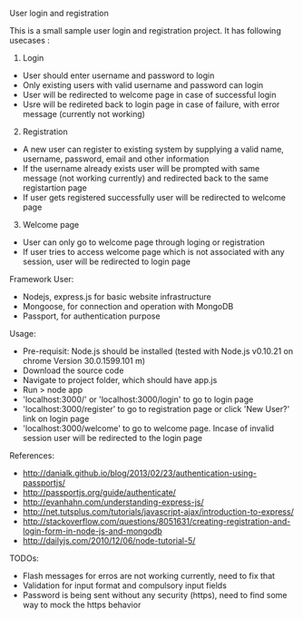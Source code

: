 User login and registration


This is a small sample user login and registration project. It has following usecases :

1. Login 
 - User should enter username and password to login
 - Only existing users with valid username and password can login
 - User will be redirected to welcome page in case of successful login
 - Usre will be redireted back to login page in case of failure, with error message (currently not working)
 
2. Registration 
 - A new user can register to existing system by supplying a valid name, username, password, email and other information
 - If the username already exists user will be prompted with same message (not working currently) and redirected back to the same registartion page
 - If user gets registered successfully user will be redirected to welcome page
 
3. Welcome page
 - User can only go to welcome page through loging or registration
 - If user tries to access welcome page which is not associated with any session, user will be redirected to login page
 
Framework User:
- Nodejs, express.js for basic website infrastructure
- Mongoose, for connection and operation with MongoDB
- Passport, for authentication purpose

Usage: 
- Pre-requisit: Node.js should be installed (tested with Node.js v0.10.21 on chrome Version 30.0.1599.101 m) 
- Download the source code
- Navigate to project folder, which should have app.js
- Run > node app
- 'localhost:3000/' or 'localhost:3000/login' to go to login page
- 'localhost:3000/register' to go to registration page or click 'New User?' link on login page
- 'localhost:3000/welcome' to go to welcome page. Incase of invalid session user will be redirected to the login page

References:
- http://danialk.github.io/blog/2013/02/23/authentication-using-passportjs/
- http://passportjs.org/guide/authenticate/
- http://evanhahn.com/understanding-express-js/
- http://net.tutsplus.com/tutorials/javascript-ajax/introduction-to-express/
- http://stackoverflow.com/questions/8051631/creating-registration-and-login-form-in-node-js-and-mongodb
- http://dailyjs.com/2010/12/06/node-tutorial-5/

TODOs:
- Flash messages for erros are not working currently, need to fix that
- Validation for input format and compulsory input fields
- Password is being sent without any security (https), need to find some way to mock the https behavior